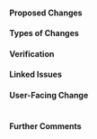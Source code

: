 <!-- HTML Comments can be left in place or removed. -->
<!-- Please see our contributing guide at https://github.com/rancher/k3s/blob/master/CONTRIBUTING.md for guidance on opening pull requests -->

#### Proposed Changes ####

<!-- Describe the big picture of your changes here to communicate to the maintainers why we should accept this pull request. -->

#### Types of Changes ####

<!-- What types of changes does your code introduce to K3s? Bugfix, New Feature, Breaking Change, etc -->

#### Verification ####

<!-- How can the changes be verified? Please provide whatever additional information necessary to help verify the proposed changes. -->

#### Linked Issues ####

<!-- Link any related issues, pull-requests, or commit hashes that are relevant to this pull request. If you are opening a PR without a corresponding issue please consider creating one first, at https://github.com/rancher/k3s/issues . A functional example will greatly help QA with verifying/reproducing a bug or testing new features. -->

#### User-Facing Change ####
<!--
Does this PR introduce a user-facing change? If no, just write "NONE" in the release-note block below.
If the PR requires additional action from users switching to the new release, include the string "action required".
-->
```release-note

```

#### Further Comments ####

<!-- If this is a relatively large or complex change, kick off the discussion by explaining why you chose the solution you did and what alternatives you considered, etc... -->
